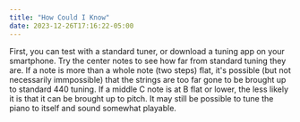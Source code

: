 ```yaml
---
title: "How Could I Know"
date: 2023-12-26T17:16:22-05:00
---
```


First, you can test with a standard tuner, or download a tuning app on your smartphone. 
Try the center notes to see how far from standard tuning they are. If a note is more than a whole note (two steps) flat, it's possible (but not necessarily immpossible) that the strings are too far gone to be brought up to standard 440 tuning. If a middle C note is at B flat or lower, the less likely it is that it can be brought up to pitch. It may still be possible to tune the piano to itself and sound somewhat playable.  
